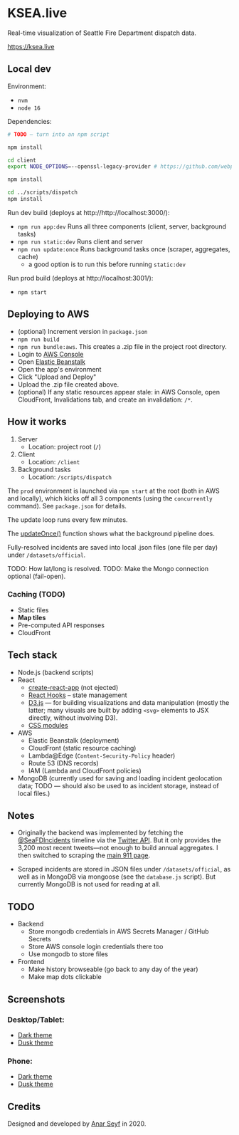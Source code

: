 # KSEA.live

Real-time visualization of Seattle Fire Department dispatch data.

https://ksea.live

## Local dev

Environment:

- `nvm`
- `node 16`

Dependencies:

```sh
# TODO — turn into an npm script

npm install

cd client
export NODE_OPTIONS=--openssl-legacy-provider # https://github.com/webpack/webpack/issues/14532#issuecomment-947012063

npm install

cd ../scripts/dispatch
npm install
```

Run dev build (deploys at http://http://localhost:3000/):

- `npm run app:dev` Runs all three components (client, server, background tasks)
- `npm run static:dev` Runs client and server
- `npm run update:once` Runs background tasks once (scraper, aggregates, cache)
  - a good option is to run this before running `static:dev`

Run prod build (deploys at http://localhost:3001/):

- `npm start`

## Deploying to AWS

- (optional) Increment version in `package.json`
- `npm run build`
- `npm run bundle:aws`. This creates a .zip file in the project root directory.
- Login to [AWS Console](https://console.aws.amazon.com/)
- Open [Elastic Beanstalk](https://us-west-2.console.aws.amazon.com/elasticbeanstalk/)
- Open the app's environment
- Click "Upload and Deploy"
- Upload the .zip file created above.
- (optional) If any static resources appear stale: in AWS Console, open CloudFront, Invalidations tab, and create an invalidation: `/*`.

## How it works

1. Server
   - Location: project root (`/`)
1. Client
   - Location: `/client`
1. Background tasks
   - Location: `/scripts/dispatch`

The `prod` environment is launched via `npm start` at the root (both in AWS and locally), which kicks off all 3 components (using the `concurrently` command). See `package.json` for details.

The update loop runs every few minutes.

The [updateOnce()](./scripts/dispatch/official/scriptUtil.js#L17) function shows what the background pipeline does.

Fully-resolved incidents are saved into local .json files (one file per day) under `/datasets/official`.

TODO: How lat/long is resolved.
TODO: Make the Mongo connection optional (fail-open).

### Caching (TODO)

- Static files
- **Map tiles**
- Pre-computed API responses
- CloudFront

## Tech stack

- Node.js (backend scripts)
- React
  - [create-react-app](https://create-react-app.dev/) (not ejected)
  - [React Hooks](https://reactjs.org/docs/hooks-intro.html) – state management
  - [D3.js](https://d3js.org/) — for building visualizations and data manipulation (mostly the latter; many visuals are built by adding `<svg>` elements to JSX directly, without involving D3).
  - [CSS modules](https://github.com/css-modules/css-modules)
- AWS
  - Elastic Beanstalk (deployment)
  - CloudFront (static resource caching)
  - Lambda@Edge (`Content-Security-Policy` header)
  - Route 53 (DNS records)
  - IAM (Lambda and CloudFront policies)
- MongoDB (currently used for saving and loading incident geolocation data; TODO — should also be used to as incident storage, instead of local files.)

## Notes

- Originally the backend was implemented by fetching the [@SeaFDIncidents](https://twitter.com/SeaFDIncidents) timeline via the [Twitter API](https://developer.twitter.com/en/docs/twitter-api/v1/tweets/timelines/overview). But it only provides the 3,200 most recent tweets—not enough to build annual aggregates. I then switched to scraping the [main 911 page](http://www2.seattle.gov/fire/realtime911/).

- Scraped incidents are stored in JSON files under `/datasets/official`, as well as in MongoDB via mongoose (see the `database.js` script). But currently MongoDB is not used for reading at all.

## TODO

- Backend
  - Store mongodb credentials in AWS Secrets Manager / GitHub Secrets
  - Store AWS console login credentials there too
  - Use mongodb to store files
- Frontend
  - Make history browseable (go back to any day of the year)
  - Make map dots clickable

## Screenshots

### Desktop/Tablet:

- [Dark theme](./screenshots/fullpage-tablet-dark.png)
- [Dusk theme](./screenshots/fullpage-tablet-dusk.png)

### Phone:

- [Dark theme](./screenshots/fullpage-phone-dark.png)
- [Dusk theme](./screenshots/fullpage-phone-dusk.png)

## Credits

Designed and developed by [Anar Seyf](https://www.linkedin.com/in/anarseyf/) in 2020.
